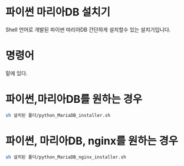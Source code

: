 # 파이썬 마리아DB 설치기
Shell 언어로 개발된 파이썬 마리아DB 간단하게 설치할수 있는 설치기입니다.
# 명령어
밑에 있다.
# 파이썬,마리아DB를 원하는 경우
```bash
sh 설치된 폴더/python_MariaDB_installer.sh
```
# 파이썬, 마리아DB, nginx를 원하는 경우
```bash
sh 설치된 폴더/python_MariaDB_nginx_installer.sh
```
